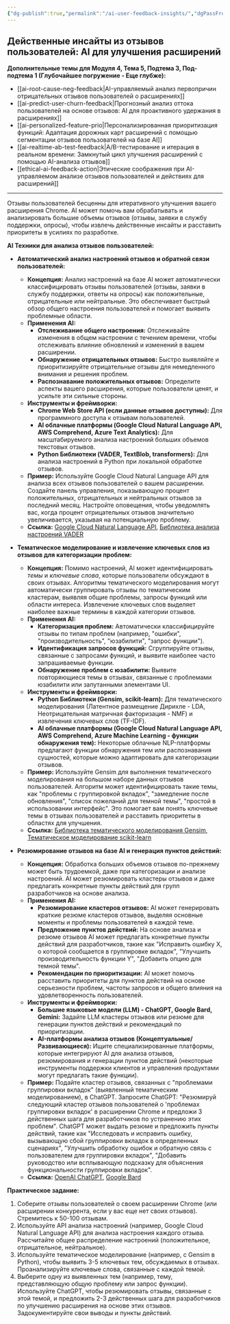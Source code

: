 ```yaml
---
{"dg-publish":true,"permalink":"/ai-user-feedback-insights/","dgPassFrontmatter":true}
---
```



## Действенные инсайты из отзывов пользователей: AI для улучшения расширений

**Дополнительные темы для Модуля 4, Тема 5, Подтема 3, Под-подтема 1 (Глубочайшее погружение - Еще глубже):**

*   [[ai-root-cause-neg-feedback\|AI-управляемый анализ первопричин отрицательных отзывов пользователей о расширениях]]
*   [[ai-predict-user-churn-feedback\|Прогнозный анализ оттока пользователей на основе отзывов: AI для проактивного удержания в расширениях]]
*   [[ai-personalized-feature-prio\|Персонализированная приоритизация функций: Адаптация дорожных карт расширений с помощью сегментации отзывов пользователей на базе AI]]
*   [[ai-realtime-ab-test-feedback\|A/B-тестирование и итерация в реальном времени: Замкнутый цикл улучшения расширений с помощью AI-анализа отзывов]]
*   [[ethical-ai-feedback-action\|Этические соображения при AI-управляемом анализе отзывов пользователей и действиях для расширений]]

---


Отзывы пользователей бесценны для итеративного улучшения вашего расширения Chrome. AI может помочь вам обрабатывать и анализировать большие объемы отзывов (отзывы, заявки в службу поддержки, опросы), чтобы извлечь действенные инсайты и расставить приоритеты в усилиях по разработке.

**AI Техники для анализа отзывов пользователей:**

*   **Автоматический анализ настроений отзывов и обратной связи пользователей:**
    *   **Концепция:** Анализ настроений на базе AI может автоматически классифицировать отзывы пользователей (отзывы, заявки в службу поддержки, ответы на опросы) как положительные, отрицательные или нейтральные. Это обеспечивает быстрый обзор общего настроения пользователей и помогает выявить проблемные области.
    *   **Применения AI:**
        *   **Отслеживание общего настроения:** Отслеживайте изменения в общем настроении с течением времени, чтобы отслеживать влияние обновлений и изменений в вашем расширении.
        *   **Обнаружение отрицательных отзывов:** Быстро выявляйте и приоритизируйте отрицательные отзывы для немедленного внимания и решения проблем.
        *   **Распознавание положительных отзывов:** Определите аспекты вашего расширения, которые пользователи ценят, и усильте эти сильные стороны.
    *   **Инструменты и фреймворки:**
        *   **Chrome Web Store API (если данные отзывов доступны):** Для программного доступа к отзывам пользователей.
        *   **AI облачные платформы (Google Cloud Natural Language API, AWS Comprehend, Azure Text Analytics):** Для масштабируемого анализа настроений больших объемов текстовых отзывов.
        *   **Python Библиотеки (VADER, TextBlob, transformers):** Для анализа настроений в Python при локальной обработке отзывов.
    *   **Пример:** Используйте Google Cloud Natural Language API для анализа всех отзывов пользователей о вашем расширении. Создайте панель управления, показывающую процент положительных, отрицательных и нейтральных отзывов за последний месяц. Настройте оповещения, чтобы уведомлять вас, когда процент отрицательных отзывов значительно увеличивается, указывая на потенциальную проблему.
    *   **Ссылка:** [Google Cloud Natural Language API](https://cloud.google.com/natural-language), [Библиотека анализа настроений VADER](https://github.com/cjhutto/vaderSentiment)

*   **Тематическое моделирование и извлечение ключевых слов из отзывов для категоризации проблем:**
    *   **Концепция:** Помимо настроений, AI может идентифицировать *темы* и *ключевые слова*, которые пользователи обсуждают в своих отзывах. Алгоритмы тематического моделирования могут автоматически группировать отзывы по тематическим кластерам, выявляя общие проблемы, запросы функций или области интереса. Извлечение ключевых слов выделяет наиболее важные термины в каждой категории отзывов.
    *   **Применения AI:**
        *   **Категоризация проблем:** Автоматически классифицируйте отзывы по типам проблем (например, "ошибки", "производительность", "юзабилити", "запрос функции").
        *   **Идентификация запросов функций:** Сгруппируйте отзывы, связанные с запросами функций, и выявите наиболее часто запрашиваемые функции.
        *   **Обнаружение проблем с юзабилити:** Выявите повторяющиеся темы в отзывах, связанные с проблемами юзабилити или запутанными элементами UI.
    *   **Инструменты и фреймворки:**
        *   **Python Библиотеки (Gensim, scikit-learn):** Для тематического моделирования (Латентное размещение Дирихле - LDA, Неотрицательная матричная факторизация - NMF) и извлечения ключевых слов (TF-IDF).
        *   **AI облачные платформы (Google Cloud Natural Language API, AWS Comprehend, Azure Machine Learning - функции обнаружения тем):** Некоторые облачные NLP-платформы предлагают функции обнаружения тем или распознавания сущностей, которые можно адаптировать для категоризации отзывов.
    *   **Пример:** Используйте Gensim для выполнения тематического моделирования на большом наборе данных отзывов пользователей. Алгоритм может идентифицировать такие темы, как "проблемы с группировкой вкладок", "замедление после обновления", "список пожеланий для темной темы", "простой в использовании интерфейс". Это помогает вам понять ключевые темы в отзывах пользователей и расставить приоритеты в областях для улучшения.
    *   **Ссылка:** [Библиотека тематического моделирования Gensim](https://radimrehurek.com/gensim/), [Тематическое моделирование scikit-learn](https://scikit-learn.org/stable/modules/generated/sklearn.decomposition.LatentDirichletAllocation.html)

*   **Резюмирование отзывов на базе AI и генерация пунктов действий:**
    *   **Концепция:** Обработка больших объемов отзывов по-прежнему может быть трудоемкой, даже при категоризации и анализе настроений. AI может резюмировать кластеры отзывов и даже предлагать конкретные пункты действий для групп разработчиков на основе анализа.
    *   **Применения AI:**
        *   **Резюмирование кластеров отзывов:** AI может генерировать краткие резюме кластеров отзывов, выделяя основные моменты и проблемы пользователей в каждой теме.
        *   **Предложение пунктов действий:** На основе анализа и резюме отзывов AI может предлагать конкретные пункты действий для разработчиков, такие как "Исправить ошибку X, о которой сообщается в группировке вкладок", "Улучшить производительность функции Y", "Добавить опцию для темной темы".
        *   **Рекомендации по приоритизации:** AI может помочь расставить приоритеты для пунктов действий на основе серьезности проблем, частоты запросов и общего влияния на удовлетворенность пользователей.
    *   **Инструменты и фреймворки:**
        *   **Большие языковые модели (LLM) - ChatGPT, Google Bard, Gemini:** Задайте LLM кластеры отзывов или резюме для генерации пунктов действий и рекомендаций по приоритизации.
        *   **AI-платформы анализа отзывов (Концептуальные/Развивающиеся):** Ищите специализированные платформы, которые интегрируют AI для анализа отзывов, резюмирования и генерации пунктов действий (некоторые инструменты поддержки клиентов и управления продуктами могут предлагать такие функции).
    *   **Пример:** Подайте кластер отзывов, связанных с "проблемами группировки вкладок" (выявленный тематическим моделированием), в ChatGPT. Запросите ChatGPT: "Резюмируй следующий кластер отзывов пользователей о 'проблемах группировки вкладок' в расширении Chrome и предложи 3 действенных шага для разработчиков по устранению этих проблем". ChatGPT может выдать резюме и предложить пункты действий, такие как "Исследовать и исправить ошибку, вызывающую сбой группировки вкладок в определенных сценариях", "Улучшить обработку ошибок и обратную связь с пользователем для группировки вкладок", "Добавить руководство или всплывающую подсказку для объяснения функциональности группировки вкладок".
    *   **Ссылка:** [OpenAI ChatGPT](https://chat.openai.com/), [Google Bard](https://bard.google.com/)

**Практическое задание:**

1.  Соберите отзывы пользователей о своем расширении Chrome (или расширении конкурента, если у вас еще нет своих отзывов). Стремитесь к 50-100 отзывам.
2.  Используйте API анализа настроений (например, Google Cloud Natural Language API) для анализа настроения каждого отзыва. Рассчитайте общее распределение настроений (положительное, отрицательное, нейтральное).
3.  Используйте тематическое моделирование (например, с Gensim в Python), чтобы выявить 3-5 ключевых тем, обсуждаемых в отзывах. Проанализируйте ключевые слова, связанные с каждой темой.
4.  Выберите одну из выявленных тем (например, тему, представляющую общую проблему или запрос функции). Используйте ChatGPT, чтобы резюмировать отзывы, связанные с этой темой, и предложить 2-3 действенных шага для разработчиков по улучшению расширения на основе этих отзывов. Задокументируйте свои выводы и пункты действий.
